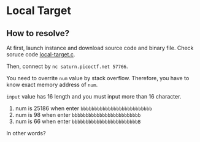 # Local Target

## How to resolve?

At first, launch instance and download source code and binary file.
Check soruce code [local-target.c](./local-target.c).

Then, connect by `nc saturn.picoctf.net 57766`.

You need to overrite `num` value by stack overflow.
Therefore, you have to know exact memory address of `num`.

`input` value has 16 length and you must input more than 16 character.

1. num is 25186 when enter `bbbbbbbbbbbbbbbbbbbbbbbbbb`
2. num is 98 when enter `bbbbbbbbbbbbbbbbbbbbbbbbb`
3. num is 66 when enter `bbbbbbbbbbbbbbbbbbbbbbbbB`

In other words?